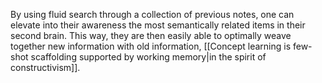 ---
---

By using fluid search through a collection of previous notes, one can elevate into their awareness the most semantically related items in their second brain. This way, they are then easily able to optimally weave together new information with old information, [[Concept learning is few-shot scaffolding supported by working memory|in the spirit of constructivism]].